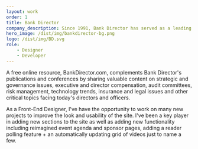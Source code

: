 ```yaml
---
layout: work
order: 1
title: Bank Director
company_description: Since 1991, Bank Director has served as a leading information resource for the directors and officers of financial institutions. Through its print and digital editions of Bank Director magazine, executive-level research, annual conferences and its website, BankDirector.com, Bank Director reaches the leaders of the institutions that comprise America’s banking industry. Bank Director is headquartered in Brentwood, Tennessee.
hero_image: /dist/img/bankdirector-bg.png
logo: /dist/img/BD.svg
role:
    - Designer
    - Developer
---
```


A free online resource, BankDirector.com, complements Bank Director's publications and conferences by sharing valuable content on strategic and governance issues, executive and director compensation, audit committees, risk management, technology trends, insurance and legal issues and other critical topics facing today's directors and officers.

As a Front-End Designer, I've have the opportunity to work on many new projects to improve the look and usability of the site. I've been a key player in adding new sections to the site as well as adding new functionality including reimagined event agenda and sponsor pages, adding a reader polling feature + an automatically updating grid of videos just to name a few.
